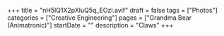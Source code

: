 +++
title = "nH5lQ1X2pXluQ5q_EOzl.avif"
draft = false
tags = ["Photos"]
categories = ["Creative Engineering"]
pages = ["Grandma Bear (Animatronic)"]
startDate = ""
description = "Claws"
+++
